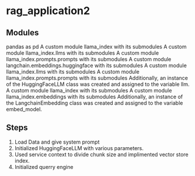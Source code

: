 # rag_application2

## Modules
pandas as pd
A custom module llama_index with its submodules
A custom module llama_index.llms with its submodules
A custom module llama_index.prompts.prompts with its submodules
A custom module langchain.embeddings.huggingface with its submodules
A custom module llama_index.llms with its submodules
A custom module llama_index.prompts.prompts with its submodules
Additionally, an instance of the HuggingFaceLLM class was created and assigned to the variable llm.
A custom module llama_index with its submodules
A custom module llama_index.embeddings with its submodules
Additionally, an instance of the LangchainEmbedding class was created and assigned to the variable embed_model.

## Steps
1. Load Data and give system prompt
2. Initialized HuggingFaceLLM with various parameters.
3. Used service context to divide chunk size and implimented vector store index.
4. Initialized querry engine
